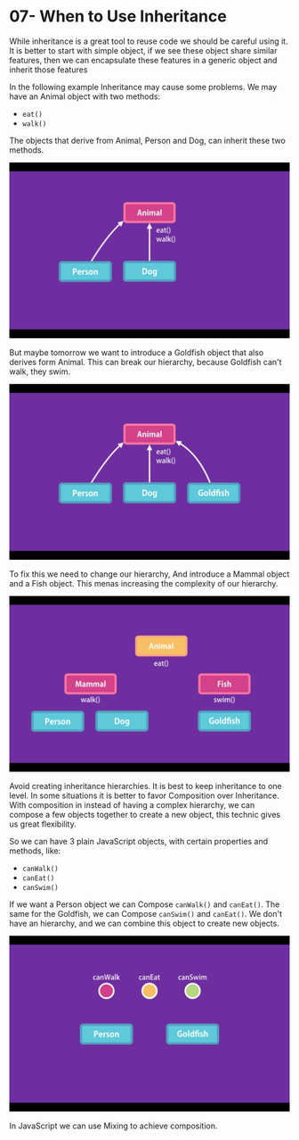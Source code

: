 # 07- When to Use Inheritance

While inheritance is a great tool to reuse code we should be careful using it.
It is better to start with simple object, if we see these object share similar features, then we can encapsulate these features in a generic object and inherit those features

In the following example Inheritance may cause some problems.
We may have an Animal object with two methods:

- `eat()`
- `walk()`

The objects that derive from Animal, Person and Dog, can inherit these two methods.

![Inheritance](./images/07-01.png "Inheritance")

But maybe tomorrow we want to introduce a Goldfish object that also derives form Animal. This can break our hierarchy, because Goldfish can't walk, they swim.

![Inheritance](./images/07-02.png "Inheritance")

To fix this we need to change our hierarchy, And introduce a Mammal object and a Fish object. This menas increasing the complexity of our hierarchy.

![Inheritance](./images/07-03.png "Inheritance")

Avoid creating inheritance hierarchies. It is best to keep inheritance to one level.
In some situations it is better to favor Composition over Inheritance. With composition in instead of having a complex hierarchy, we can compose a few objects together to create a new object, this technic gives us great flexibility.

So we can have 3 plain JavaScript objects, with certain properties and methods, like:

- `canWalk()`
- `canEat()`
- `canSwim()`

If we want a Person object we can Compose `canWalk()` and `canEat()`. The same for the Goldfish, we can Compose `canSwim()` and `canEat()`. We don't have an hierarchy, and we can combine this object to create new objects.

![Inheritance](./images/07-04.png "Inheritance")

In JavaScript we can use Mixing to achieve composition.
